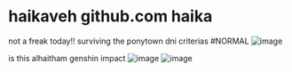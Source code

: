 # haikaveh github.com haika

not a freak today!! surviving the ponytown dni criterias #NORMAL
![image](https://github.com/haikaveh/haikaveh/assets/142762906/f0be52a5-2878-4b38-bdbf-e162346a7e75)

is this alhaitham genshin impact
![image](https://github.com/haikaveh/haikaveh/assets/142762906/5c0eb9d9-a10d-477e-9fb7-49b37aa6c14b)
![image](https://github.com/haikaveh/haikaveh/assets/142762906/346f23ed-61e0-42a4-968c-450f972f89d5)

